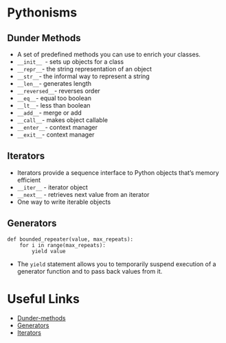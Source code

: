 # Pythonisms

## Dunder Methods

- A set of predefined methods you can use to enrich your classes.
- `__init__ `- sets up objects for a class
- `__repr__`- the string representation of an object
- `__str__`- the informal way to represent a string
- `__len__`- generates length
- `__reversed__`- reverses order
- `__eq__`- equal too boolean
- `__lt__`- less than boolean
- `__add__`- merge or add
- `__call__`- makes object callable
- `__enter__`- context manager
- `__exit__`- context manager

## Iterators

- Iterators provide a sequence interface to Python objects that’s memory efficient
- `__iter__` - iterator object
- `__next__` - retrieves next value from an iterator
- One way to write iterable objects

## Generators

```PY
def bounded_repeater(value, max_repeats):
    for i in range(max_repeats):
        yield value
```

- The `yield` statement allows you to temporarily suspend execution of a generator function and to pass back values from it.

# Useful Links

- [Dunder-methods](https://dbader.org/blog/python-dunder-methods)
- [Generators](https://dbader.org/blog/python-generators)
- [Iterators](https://dbader.org/blog/python-iterators)